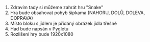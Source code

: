 1. Zdravím tady si můžeme zahrát hru "Snake"
2. Hra bude obsahovat pohyb šipkama (NAHORU, DOLŮ, DOLEVA, DOPRAVA)
3. Místo bloku s jídlem je přidáný obrázek jídla třešně
4. Had bude napsán v Pygletu
5. Rozlišení hry bude 1920x1080
